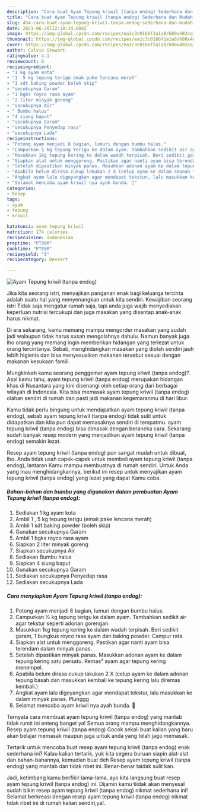 ```yaml
---
description: "Cara buat Ayam Tepung kriwil (tanpa endog) Sederhana dan Mudah Dibuat"
title: "Cara buat Ayam Tepung kriwil (tanpa endog) Sederhana dan Mudah Dibuat"
slug: 454-cara-buat-ayam-tepung-kriwil-tanpa-endog-sederhana-dan-mudah-dibuat
date: 2021-06-26T22:10:24.684Z
image: https://img-global.cpcdn.com/recipes/ea1c3c0166f2a1a8/680x482cq70/ayam-tepung-kriwil-tanpa-endog-foto-resep-utama.jpg
thumbnail: https://img-global.cpcdn.com/recipes/ea1c3c0166f2a1a8/680x482cq70/ayam-tepung-kriwil-tanpa-endog-foto-resep-utama.jpg
cover: https://img-global.cpcdn.com/recipes/ea1c3c0166f2a1a8/680x482cq70/ayam-tepung-kriwil-tanpa-endog-foto-resep-utama.jpg
author: Calvin Stewart
ratingvalue: 4.1
reviewcount: 6
recipeingredient:
- "1 kg ayam kota"
- "1  5 kg tepung terigu emak pake lencana merah"
- "1 sdt baking powder boleh skip"
- "secukupnya Garam"
- "1 bgks royco rasa ayam"
- "2 liter minyak goreng"
- "secukupnya Air"
- " Bumbu halus"
- "4 siung baput"
- "secukupnya Garam"
- "secukupnya Penyedap rasa"
- "secukupnya Lada"
recipeinstructions:
- "Potong ayam menjadi 8 bagian, lumuri dengan bumbu halus."
- "Campurkan ½ kg tepung terigu ke dalam ayam. Tambahkan sedikit air agar tekstur seperti adonan gorengan."
- "Masukkan 1kg tepung kering ke dalam wadah terpisah. Beri sedikit garam, 1 bungkus royco rasa ayam dan baking powder. Campur rata."
- "Siapkan alat untuk menggoreng. Pastikan agar nanti ayam bisa terendam dalam minyak panas."
- "Setelah dipastikan minyak panas. Masukkan adonan ayam ke dalam tepung kering satu persatu. Remas² ayam agar tepung kering menempel."
- "Apabila belum dirasa cukup lakukan 2 X (celup ayam ke dalam adonan tepung basah dan masukkan kembali ke tepung kering lalu diremas kembali.)"
- "Angkat ayam lalu digoyangkan agar mendapat tekstur, lalu masukkan ke dalam minyak panas. Plunggg"
- "Selamat mencoba ayam kriwil nya ayah bunda. 🤗"
categories:
- Resep
tags:
- ayam
- tepung
- kriwil

katakunci: ayam tepung kriwil 
nutrition: 174 calories
recipecuisine: Indonesian
preptime: "PT38M"
cooktime: "PT55M"
recipeyield: "3"
recipecategory: Dessert

---
```



![Ayam Tepung kriwil (tanpa endog)](https://img-global.cpcdn.com/recipes/ea1c3c0166f2a1a8/680x482cq70/ayam-tepung-kriwil-tanpa-endog-foto-resep-utama.jpg)

Jika kita seorang istri, menyajikan panganan enak bagi keluarga tercinta adalah suatu hal yang menyenangkan untuk kita sendiri. Kewajiban seorang istri Tidak saja mengatur rumah saja, tapi anda juga wajib menyediakan keperluan nutrisi tercukupi dan juga masakan yang disantap anak-anak harus nikmat.

Di era  sekarang, kamu memang mampu mengorder masakan yang sudah jadi walaupun tidak harus susah mengolahnya dahulu. Namun banyak juga lho orang yang memang ingin memberikan hidangan yang terlezat untuk orang tercintanya. Sebab, menghidangkan masakan yang diolah sendiri jauh lebih higienis dan bisa menyesuaikan makanan tersebut sesuai dengan makanan kesukaan famili. 



Mungkinkah kamu seorang penggemar ayam tepung kriwil (tanpa endog)?. Asal kamu tahu, ayam tepung kriwil (tanpa endog) merupakan hidangan khas di Nusantara yang kini disenangi oleh setiap orang dari berbagai wilayah di Indonesia. Kita bisa memasak ayam tepung kriwil (tanpa endog) olahan sendiri di rumah dan pasti jadi makanan kegemaranmu di hari libur.

Kamu tidak perlu bingung untuk mendapatkan ayam tepung kriwil (tanpa endog), sebab ayam tepung kriwil (tanpa endog) tidak sulit untuk didapatkan dan kita pun dapat memasaknya sendiri di tempatmu. ayam tepung kriwil (tanpa endog) bisa dimasak dengan beraneka cara. Sekarang sudah banyak resep modern yang menjadikan ayam tepung kriwil (tanpa endog) semakin lezat.

Resep ayam tepung kriwil (tanpa endog) pun sangat mudah untuk dibuat, lho. Anda tidak usah capek-capek untuk membeli ayam tepung kriwil (tanpa endog), lantaran Kamu mampu membuatnya di rumah sendiri. Untuk Anda yang mau menghidangkannya, berikut ini resep untuk menyajikan ayam tepung kriwil (tanpa endog) yang lezat yang dapat Kamu coba.

<!--inarticleads1-->

##### Bahan-bahan dan bumbu yang digunakan dalam pembuatan Ayam Tepung kriwil (tanpa endog):

1. Sediakan 1 kg ayam kota
1. Ambil 1 , 5 kg tepung terigu (emak pake lencana merah)
1. Ambil 1 sdt baking powder (boleh skip)
1. Gunakan secukupnya Garam
1. Ambil 1 bgks royco rasa ayam
1. Siapkan 2 liter minyak goreng
1. Siapkan secukupnya Air
1. Sediakan  Bumbu halus
1. Siapkan 4 siung baput
1. Gunakan secukupnya Garam
1. Sediakan secukupnya Penyedap rasa
1. Sediakan secukupnya Lada




<!--inarticleads2-->

##### Cara menyiapkan Ayam Tepung kriwil (tanpa endog):

1. Potong ayam menjadi 8 bagian, lumuri dengan bumbu halus.
1. Campurkan ½ kg tepung terigu ke dalam ayam. Tambahkan sedikit air agar tekstur seperti adonan gorengan.
1. Masukkan 1kg tepung kering ke dalam wadah terpisah. Beri sedikit garam, 1 bungkus royco rasa ayam dan baking powder. Campur rata.
1. Siapkan alat untuk menggoreng. Pastikan agar nanti ayam bisa terendam dalam minyak panas.
1. Setelah dipastikan minyak panas. Masukkan adonan ayam ke dalam tepung kering satu persatu. Remas² ayam agar tepung kering menempel.
1. Apabila belum dirasa cukup lakukan 2 X (celup ayam ke dalam adonan tepung basah dan masukkan kembali ke tepung kering lalu diremas kembali.)
1. Angkat ayam lalu digoyangkan agar mendapat tekstur, lalu masukkan ke dalam minyak panas. Plunggg
1. Selamat mencoba ayam kriwil nya ayah bunda. 🤗




Ternyata cara membuat ayam tepung kriwil (tanpa endog) yang mantab tidak rumit ini enteng banget ya! Semua orang mampu menghidangkannya. Resep ayam tepung kriwil (tanpa endog) Cocok sekali buat kalian yang baru akan belajar memasak maupun juga untuk anda yang telah jago memasak.

Tertarik untuk mencoba buat resep ayam tepung kriwil (tanpa endog) enak sederhana ini? Kalau kalian tertarik, yuk kita segera buruan siapin alat-alat dan bahan-bahannya, kemudian buat deh Resep ayam tepung kriwil (tanpa endog) yang mantab dan tidak ribet ini. Benar-benar taidak sulit kan. 

Jadi, ketimbang kamu berfikir lama-lama, ayo kita langsung buat resep ayam tepung kriwil (tanpa endog) ini. Dijamin kamu tiidak akan menyesal sudah bikin resep ayam tepung kriwil (tanpa endog) nikmat sederhana ini! Selamat berkreasi dengan resep ayam tepung kriwil (tanpa endog) nikmat tidak ribet ini di rumah kalian sendiri,ya!.

